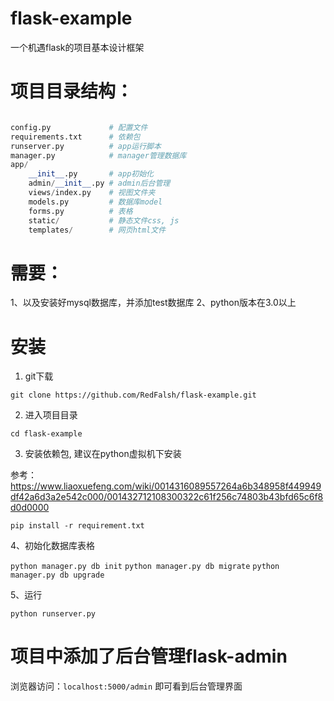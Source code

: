 # flask-example
一个机遇flask的项目基本设计框架

# 项目目录结构：

``` python

config.py             # 配置文件
requirements.txt      # 依赖包
runserver.py          # app运行脚本
manager.py            # manager管理数据库
app/
    __init__.py       # app初始化
    admin/__init__.py # admin后台管理
    views/index.py    # 视图文件夹
    models.py         # 数据库model
    forms.py          # 表格
    static/           # 静态文件css, js
    templates/        # 网页html文件

```



# 需要：
  1、以及安装好mysql数据库，并添加test数据库
  2、python版本在3.0以上

# 安装

1. git下载

`git clone https://github.com/RedFalsh/flask-example.git`

2. 进入项目目录

`cd flask-example`

3. 安装依赖包, 建议在python虚拟机下安装

参考：https://www.liaoxuefeng.com/wiki/0014316089557264a6b348958f449949df42a6d3a2e542c000/001432712108300322c61f256c74803b43bfd65c6f8d0d0000

`pip install -r requirement.txt`

4、初始化数据库表格

`python manager.py db init`
`python manager.py db migrate`
`python manager.py db upgrade`

5、运行

`python runserver.py`

# 项目中添加了后台管理flask-admin
浏览器访问：`localhost:5000/admin` 即可看到后台管理界面
